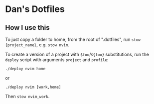 # Dan's Dotfiles

## How I use this

To just copy a folder to home, from the root of ".dotfiles", run `stow {project_name}`, e.g. `stow nvim`.

To create a version of a project with `$foo`/`${foo}` substitutions, run the `deploy` script with arguments `project` and `profile`:

`./deploy nvim home`

or

`./deploy nvim [work,home]`

Then `stow nvim_work`.
